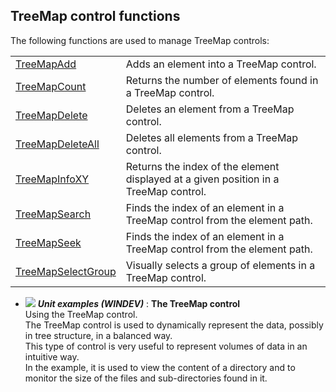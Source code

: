


## TreeMap control functions
			



The following functions are used to manage TreeMap controls: 



|   |   |
| --- | --- |
| [TreeMapAdd](../WDLang1/1000018814.md) | Adds an element into a TreeMap control. |
| [TreeMapCount](../WDLang1/1000018928.md) | Returns the number of elements found in a TreeMap control. |
| [TreeMapDelete](../WDLang1/1000018903.md) | Deletes an element from a TreeMap control. |
| [TreeMapDeleteAll](../WDLang1/1000018914.md) | Deletes all elements from a TreeMap control. |
| [TreeMapInfoXY](../WDLang1/1000018899.md) | Returns the index of the element displayed at a given position in a TreeMap control. |
| [TreeMapSearch](../WDLang1/1000018901.md) | Finds the index of an element in a TreeMap control from the element path. |
| [TreeMapSeek](../WDLang1/1000019739.md) | Finds the index of an element in a TreeMap control from the element path. |
| [TreeMapSelectGroup](../WDLang1/1000018902.md) | Visually selects a group of elements in a TreeMap control. |






- ![](https://doc.pcsoft.fr/en-US/images/image.awp?langid=3&name=TheTreeMapcontrol.gif) ***Unit examples (WINDEV)*** : **The TreeMap control** <br>Using the TreeMap control.<br>The TreeMap control is used to dynamically represent the data, possibly in tree structure, in a balanced way.<br>This type of control is very useful to represent volumes of data in an intuitive way. <br>In the example, it is used to view the content of a directory and to monitor the size of the files and sub-directories found in it.


